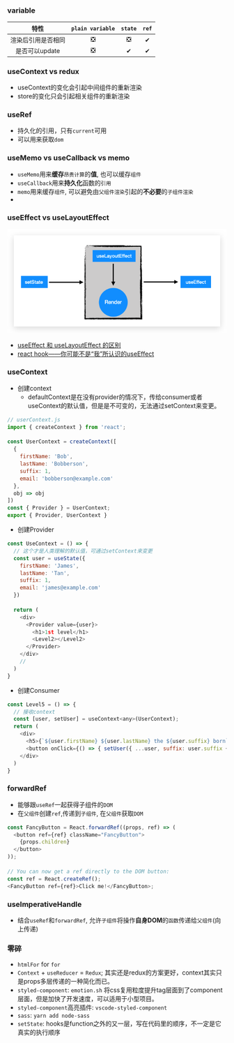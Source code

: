 ### variable
 |        特性        | `plain variable` | `state` | `ref` |
 | :----------------: | :--------------: | :-----: | :---: |
 | 渲染后引用是否相同 |        ❎         |    ❎    |   ✔   |
 |   是否可以update   |        ❎         |    ✔    |   ✔   |

### useContext vs redux
- useContext的变化会引起中间组件的重新渲染
- store的变化只会引起相关组件的重新渲染

### useRef
- 持久化的引用，只有`current`可用
- 可以用来获取`dom`

### useMemo vs useCallback vs memo
- `useMemo`用来**缓存**`昂贵计算`的**值**, 也可以缓存`组件`
- `useCallback`用来**持久化**函数的`引用`
- `memo`用来缓存`组件`, 可以避免由`父组件渲染`引起的**不必要**的`子组件渲染`
- 

### useEffect vs useLayoutEffect
<div style="text-align:center; margin:auto"><img src="img/2020-01-27-10-16-05.png"></div>

- [useEffect 和 useLayoutEffect 的区别](https://juejin.im/post/5de38c76e51d455f9b335eff)
- [react hook——你可能不是“我”所认识的useEffect](https://imweb.io/topic/5cd845cadcd62f86299fcd76)


### useContext
- 创建context
  - defaultContext是在没有provider的情况下，传给consumer或者useContext的默认值，但是是不可变的，无法通过setContext来变更。
```javascript
// userContext.js
import { createContext } from 'react';

const UserContext = createContext([
  {
    firstName: 'Bob',
    lastName: 'Bobberson',
    suffix: 1,
    email: 'bobberson@example.com'
  },
  obj => obj
])
const { Provider } = UserContext;
export { Provider, UserContext }
```
- 创建Provider
```javascript
const UseContext = () => {
  // 这个才是人类理解的默认值，可通过setContext来变更
  const user = useState({
    firstName: 'James',
    lastName: 'Tan',
    suffix: 1,
    email: 'james@example.com'
  })

  return (
    <div>
      <Provider value={user}>
        <h1>1st level</h1>
        <Level2></Level2>
      </Provider>
    </div>
    //  
  )
}
```
- 创建Consumer
```javascript
const Level5 = () => {
  // 接收context
  const [user, setUser] = useContext<any>(UserContext);
  return (
    <div>
      <h5>{`${user.firstName} ${user.lastName} the ${user.suffix} born`}</h5>
      <button onClick={() => { setUser({ ...user, suffix: user.suffix + 1 }) }}>Increment</button>
    </div>
  )
}
```

### forwardRef
- 能够跟`useRef`一起获得子组件的`DOM`
- 在`父组件`创建`ref`,传递到`子组件`, 在`父组件`获取`DOM`
```javascript
const FancyButton = React.forwardRef((props, ref) => (
  <button ref={ref} className="FancyButton">
    {props.children}
  </button>
));

// You can now get a ref directly to the DOM button:
const ref = React.createRef();
<FancyButton ref={ref}>Click me!</FancyButton>;
```

### useImperativeHandle
- 结合`useRef`和`forwardRef`, 允许`子组件`将操作**自身DOM**的`函数`传递给`父组件`(向上传递)

### 零碎
- `htmlFor` for `for`
- `Context` + `useReducer` = `Redux`; 其实还是redux的方案更好，context其实只是props多层传递的一种简化而已。
- `styled-component`: `emotion.sh` 将css复用粒度提升tag层面到了component层面，但是加快了开发速度，可以适用于小型项目。
- `styled-component`高亮插件: `vscode-styled-component`
- `sass`: `yarn add node-sass`
- `setState`: hooks是function之外的又一层，写在代码里的顺序，不一定是它真实的执行顺序

